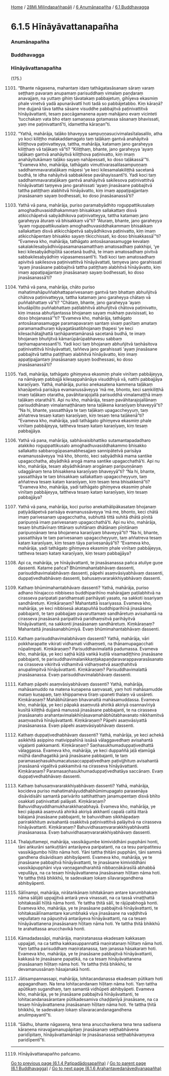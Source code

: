 
[Home](/) / [28Mi Milindapañhapāḷi](../../../28Mi.md) / [6 Anumānapañha](../../6.md) / [6.1 Buddhavagga](../6.1.md)

# 6.1.5 Hīnāyāvattanapañha

### Anumānapañha

### Buddhavagga

### Hīnāyāvattanapañha

(175.)

1101. “Bhante nāgasena, mahantaṃ idaṃ tathāgatasāsanaṃ sāraṃ varaṃ seṭṭhaṃ pavaraṃ anupamaṃ parisuddhaṃ vimalaṃ paṇḍaraṃ anavajjaṃ, na yuttaṃ gihiṃ tāvatakaṃ pabbajetuṃ, gihīyeva ekasmiṃ phale vinetvā yadā apunarāvattī hoti tadā so pabbājetabbo. Kiṃ kāraṇā? Ime dujjanā tāva tattha sāsane visuddhe pabbajitvā paṭinivattitvā hīnāyāvattanti, tesaṃ paccāgamanena ayaṃ mahājano evaṃ vicinteti ‘tucchakaṃ vata bho etaṃ samaṇassa gotamassa sāsanaṃ bhavissati, yaṃ ime paṭinivattantī’ti, idamettha kāraṇan”ti.

1102. “Yathā, mahārāja, taḷāko bhaveyya sampuṇṇasucivimalasītalasalilo, atha yo koci kiliṭṭho malakaddamagato taṃ taḷākaṃ gantvā anahāyitvā kiliṭṭhova paṭinivatteyya, tattha, mahārāja, katamaṃ jano garaheyya kiliṭṭhaṃ vā taḷākaṃ vā”ti? “Kiliṭṭhaṃ, bhante, jano garaheyya ‘ayaṃ taḷākaṃ gantvā anahāyitvā kiliṭṭhova paṭinivatto, kiṃ imaṃ anahāyitukāmaṃ taḷāko sayaṃ nahāpessati, ko doso taḷākassā’”ti. “Evameva kho, mahārāja, tathāgato vimuttivarasalilasampuṇṇaṃ saddhammavarataḷākaṃ māpesi ‘ye keci kilesamalakiliṭṭhā sacetanā budhā, te idha nahāyitvā sabbakilese pavāhayissantī’ti. Yadi koci taṃ saddhammavarataḷākaṃ gantvā anahāyitvā sakilesova paṭinivattitvā hīnāyāvattati taṃyeva jano garahissati ‘ayaṃ jinasāsane pabbajitvā tattha patiṭṭhaṃ alabhitvā hīnāyāvatto, kiṃ imaṃ appaṭipajjantaṃ jinasāsanaṃ sayaṃ bodhessati, ko doso jinasāsanassā’ti?

1103. Yathā vā pana, mahārāja, puriso paramabyādhito roguppattikusalaṃ amoghadhuvasiddhakammaṃ bhisakkaṃ sallakattaṃ disvā atikicchāpetvā sabyādhikova paṭinivatteyya, tattha katamaṃ jano garaheyya āturaṃ vā bhisakkaṃ vā”ti? “Āturaṃ, bhante, jano garaheyya ‘ayaṃ roguppattikusalaṃ amoghadhuvasiddhakammaṃ bhisakkaṃ sallakattaṃ disvā atikicchāpetvā sabyādhikova paṭinivatto, kiṃ imaṃ atikicchāpentaṃ bhisakko sayaṃ tikicchissati, ko doso bhisakkassā’”ti? “Evameva kho, mahārāja, tathāgato antosāsanasamugge kevalaṃ sakalakilesabyādhivūpasamanasamatthaṃ amatosadhaṃ pakkhipi, ‘ye keci kilesabyādhipīḷitā sacetanā budhā, te imaṃ amatosadhaṃ pivitvā sabbakilesabyādhiṃ vūpasamessantī’ti. Yadi koci taṃ amatosadhaṃ apivitvā sakilesova paṭinivattitvā hīnāyāvattati, taṃyeva jano garahissati ‘ayaṃ jinasāsane pabbajitvā tattha patiṭṭhaṃ alabhitvā hīnāyāvatto, kiṃ imaṃ appaṭipajjantaṃ jinasāsanaṃ sayaṃ bodhessati, ko doso jinasāsanassā’ti?

1104. Yathā vā pana, mahārāja, chāto puriso mahatimahāpuññabhattaparivesanaṃ gantvā taṃ bhattaṃ abhuñjitvā chātova paṭinivatteyya, tattha katamaṃ jano garaheyya chātaṃ vā puññabhattaṃ vā”ti? “Chātaṃ, bhante, jano garaheyya ‘ayaṃ khudāpīḷito puññabhattaṃ paṭilabhitvā abhuñjitvā chātova paṭinivatto, kiṃ imassa abhuñjantassa bhojanaṃ sayaṃ mukhaṃ pavisissati, ko doso bhojanassā’”ti? “Evameva kho, mahārāja, tathāgato antosāsanasamugge paramapavaraṃ santaṃ sivaṃ paṇītaṃ amataṃ paramamadhuraṃ kāyagatāsatibhojanaṃ ṭhapesi ‘ye keci kilesachātajjhattā taṇhāparetamānasā sacetanā budhā, te imaṃ bhojanaṃ bhuñjitvā kāmarūpārūpabhavesu sabbaṃ taṇhamapanessantī’ti. Yadi koci taṃ bhojanaṃ abhuñjitvā taṇhāsitova paṭinivattitvā hīnāyāvattati, taññeva jano garahissati ‘ayaṃ jinasāsane pabbajitvā tattha patiṭṭhaṃ alabhitvā hīnāyāvatto, kiṃ imaṃ appaṭipajjantaṃ jinasāsanaṃ sayaṃ bodhessasi, ko doso jinasāsanassā’ti?

1105. Yadi, mahārāja, tathāgato gihiṃyeva ekasmiṃ phale vinītaṃ pabbājeyya, na nāmāyaṃ pabbajjā kilesappahānāya visuddhiyā vā, natthi pabbajjāya karaṇīyaṃ. Yathā, mahārāja, puriso anekasatena kammena taḷākaṃ khaṇāpetvā parisāya evamanussāveyya ‘mā me, bhonto, keci saṃkiliṭṭhā imaṃ taḷākaṃ otaratha, pavāhitarajojallā parisuddhā vimalamaṭṭhā imaṃ taḷākaṃ otarathā’ti. Api nu kho, mahārāja, tesaṃ pavāhitarajojallānaṃ parisuddhānaṃ vimalamaṭṭhānaṃ tena taḷākena karaṇīyaṃ bhaveyyā”ti? “Na hi, bhante, yassatthāya te taṃ taḷākaṃ upagaccheyyuṃ, taṃ aññatreva tesaṃ kataṃ karaṇīyaṃ, kiṃ tesaṃ tena taḷākenā”ti? “Evameva kho, mahārāja, yadi tathāgato gihiṃyeva ekasmiṃ phale vinītaṃ pabbājeyya, tattheva tesaṃ kataṃ karaṇīyaṃ, kiṃ tesaṃ pabbajjāya.

1106. Yathā vā pana, mahārāja, sabhāvaisibhattiko sutamantapadadharo atakkiko roguppattikusalo amoghadhuvasiddhakammo bhisakko sallakatto sabbarogūpasamabhesajjaṃ sannipātetvā parisāya evamanussāveyya ‘mā kho, bhonto, keci sabyādhikā mama santike upagacchatha, abyādhikā arogā mama santike upagacchathā’ti. Api nu kho, mahārāja, tesaṃ abyādhikānaṃ arogānaṃ paripuṇṇānaṃ udaggānaṃ tena bhisakkena karaṇīyaṃ bhaveyyā”ti? “Na hi, bhante, yassatthāya te taṃ bhisakkaṃ sallakattaṃ upagaccheyyuṃ, taṃ aññatreva tesaṃ kataṃ karaṇīyaṃ, kiṃ tesaṃ tena bhisakkenā”ti? “Evameva kho, mahārāja, yadi tathāgato gihiṃyeva ekasmiṃ phale vinītaṃ pabbājeyya, tattheva tesaṃ kataṃ karaṇīyaṃ, kiṃ tesaṃ pabbajjāya?

1107. Yathā vā pana, mahārāja, koci puriso anekathālipākasataṃ bhojanaṃ paṭiyādāpetvā parisāya evamanussāveyya ‘mā me, bhonto, keci chātā imaṃ parivesanaṃ upagacchatha, subhuttā tittā suhitā dhātā pīṇitā paripuṇṇā imaṃ parivesanaṃ upagacchathā’ti. Api nu kho, mahārāja, tesaṃ bhuttāvīnaṃ tittānaṃ suhitānaṃ dhātānaṃ pīṇitānaṃ paripuṇṇānaṃ tena bhojanena karaṇīyaṃ bhaveyyā”ti? “Na hi, bhante, yassatthāya te taṃ parivesanaṃ upagaccheyyuṃ, taṃ aññatreva tesaṃ kataṃ karaṇīyaṃ, kiṃ tesaṃ tāya parivesanāyā”ti? “Evameva kho, mahārāja, yadi tathāgato gihiṃyeva ekasmiṃ phale vinītaṃ pabbājeyya, tattheva tesaṃ kataṃ karaṇīyaṃ, kiṃ tesaṃ pabbajjāya?

1108. Api ca, mahārāja, ye hīnāyāvattanti, te jinasāsanassa pañca atuliye guṇe dassenti. Katame pañca? Bhūmimahantabhāvaṃ dassenti, parisuddhavimalabhāvaṃ dassenti, pāpehi asaṃvāsiyabhāvaṃ dassenti, duppaṭivedhabhāvaṃ dassenti, bahusaṃvararakkhiyabhāvaṃ dassenti.

1109. Kathaṃ bhūmimahantabhāvaṃ dassenti? Yathā, mahārāja, puriso adhano hīnajacco nibbiseso buddhiparihīno mahārajjaṃ paṭilabhitvā na cirasseva paripatati paridhaṃsati parihāyati yasato, na sakkoti issariyaṃ sandhāretuṃ. Kiṃkāraṇaṃ? Mahantattā issariyassa. Evameva kho, mahārāja, ye keci nibbisesā akatapuññā buddhiparihīnā jinasāsane pabbajanti, te taṃ pabbajjaṃ pavaruttamaṃ sandhāretuṃ avisahantā na cirasseva jinasāsanā paripatitvā paridhaṃsitvā parihāyitvā hīnāyāvattanti, na sakkonti jinasāsanaṃ sandhāretuṃ. Kiṃkāraṇaṃ? Mahantattā jinasāsanabhūmiyā. Evaṃ bhūmimahantabhāvaṃ dassenti.

1110. Kathaṃ parisuddhavimalabhāvaṃ dassenti? Yathā, mahārāja, vāri pokkharapatte vikirati vidhamati vidhaṃseti, na ṭhānamupagacchati nūpalimpati. Kiṃkāraṇaṃ? Parisuddhavimalattā padumassa. Evameva kho, mahārāja, ye keci saṭhā kūṭā vaṅkā kuṭilā visamadiṭṭhino jinasāsane pabbajanti, te parisuddhavimalanikkaṇṭakapaṇḍaravarappavarasāsanato na cirasseva vikiritvā vidhamitvā vidhaṃsetvā asaṇṭhahitvā anupalimpitvā hīnāyāvattanti. Kiṃkāraṇaṃ? Parisuddhavimalattā jinasāsanassa. Evaṃ parisuddhavimalabhāvaṃ dassenti.

1111. Kathaṃ pāpehi asaṃvāsiyabhāvaṃ dassenti? Yathā, mahārāja, mahāsamuddo na matena kuṇapena saṃvasati, yaṃ hoti mahāsamudde mataṃ kuṇapaṃ, taṃ khippameva tīraṃ upaneti thalaṃ vā ussāreti. Kiṃkāraṇaṃ? Mahābhūtānaṃ bhavanattā mahāsamuddassa. Evameva kho, mahārāja, ye keci pāpakā asaṃvutā ahirikā akiriyā osannavīriyā kusītā kiliṭṭhā dujjanā manussā jinasāsane pabbajanti, te na cirasseva jinasāsanato arahantavimalakhīṇāsavamahābhūtabhavanato nikkhamitvā asaṃvasitvā hīnāyāvattanti. Kiṃkāraṇaṃ? Pāpehi asaṃvāsiyattā jinasāsanassa. Evaṃ pāpehi asaṃvāsiyabhāvaṃ dassenti.

1112. Kathaṃ duppaṭivedhabhāvaṃ dassenti? Yathā, mahārāja, ye keci achekā asikkhitā asippino mativippahīnā issāsā vālaggavedhaṃ avisahantā vigaḷanti pakkamanti. Kiṃkāraṇaṃ? Saṇhasukhumaduppaṭivedhattā vālaggassa. Evameva kho, mahārāja, ye keci duppaññā jaḷā eḷamūgā mūḷhā dandhagatikā janā jinasāsane pabbajanti, te taṃ paramasaṇhasukhumacatusaccappaṭivedhaṃ paṭivijjhituṃ avisahantā jinasāsanā vigaḷitvā pakkamitvā na cirasseva hīnāyāvattanti. Kiṃkāraṇaṃ? Paramasaṇhasukhumaduppaṭivedhatāya saccānaṃ. Evaṃ duppaṭivedhabhāvaṃ dassenti.

1113. Kathaṃ bahusaṃvararakkhiyabhāvaṃ dassenti? Yathā, mahārāja, kocideva puriso mahatimahāyuddhabhūmimupagato parasenāya disāvidisāhi samantā parivārito sattihatthaṃ janamupentaṃ disvā bhīto osakkati paṭinivattati palāyati. Kiṃkāraṇaṃ? Bahuvidhayuddhamukharakkhaṇabhayā. Evameva kho, mahārāja, ye keci pāpakā asaṃvutā ahirikā akiriyā akkhantī capalā calitā ittarā bālajanā jinasāsane pabbajanti, te bahuvidhaṃ sikkhāpadaṃ parirakkhituṃ avisahantā osakkitvā paṭinivattitvā palāyitvā na cirasseva hīnāyāvattanti. Kiṃkāraṇaṃ? Bahuvidhasaṃvararakkhiyabhāvattā jinasāsanassa. Evaṃ bahuvidhasaṃvararakkhiyabhāvaṃ dassenti.

1114. Thalajuttamepi, mahārāja, vassikāgumbe kimividdhāni pupphāni honti, tāni aṅkurāni saṅkuṭitāni antarāyeva paripatanti, na ca tesu paripatitesu vassikāgumbo hīḷito nāma hoti. Yāni tattha ṭhitāni pupphāni, tāni sammā gandhena disāvidisaṃ abhibyāpenti. Evameva kho, mahārāja, ye te jinasāsane pabbajitvā hīnāyāvattanti, te jinasāsane kimividdhāni vassikāpupphāni viya vaṇṇagandharahitā nibbaṇṇākārasīlā abhabbā vepullāya, na ca tesaṃ hīnāyāvattanena jinasāsanaṃ hīḷitaṃ nāma hoti. Ye tattha ṭhitā bhikkhū, te sadevakaṃ lokaṃ sīlavaragandhena abhibyāpenti.

1115. Sālīnampi, mahārāja, nirātaṅkānaṃ lohitakānaṃ antare karumbhakaṃ nāma sālijāti uppajjitvā antarā yeva vinassati, na ca tassā vinaṭṭhattā lohitakasālī hīḷitā nāma honti. Ye tattha ṭhitā sālī, te rājūpabhogā honti. Evameva kho, mahārāja, ye te jinasāsane pabbajitvā hīnāyāvattanti, te lohitakasālīnamantare karumbhakā viya jinasāsane na vaḍḍhitvā vepullataṃ na pāpuṇitvā antarāyeva hīnāyāvattanti, na ca tesaṃ hīnāyāvattanena jinasāsanaṃ hīḷitaṃ nāma hoti. Ye tattha ṭhitā bhikkhū te arahattassa anucchavikā honti.

1116. Kāmadadassāpi, mahārāja, maṇiratanassa ekadesaṃ kakkasaṃ uppajjati, na ca tattha kakkasuppannattā maṇiratanaṃ hīḷitaṃ nāma hoti. Yaṃ tattha parisuddhaṃ maṇiratanassa, taṃ janassa hāsakaraṃ hoti. Evameva kho, mahārāja, ye te jinasāsane pabbajitvā hīnāyāvattanti, kakkasā te jinasāsane papaṭikā, na ca tesaṃ hīnāyāvattanena jinasāsanaṃ hīḷitaṃ nāma hoti. Ye tattha ṭhitā bhikkhū, te devamanussānaṃ hāsajanakā honti.

1117. Jātisampannassapi, mahārāja, lohitacandanassa ekadesaṃ pūtikaṃ hoti appagandhaṃ. Na tena lohitacandanaṃ hīḷitaṃ nāma hoti. Yaṃ tattha apūtikaṃ sugandhaṃ, taṃ samantā vidhūpeti abhibyāpeti. Evameva kho, mahārāja, ye te jinasāsane pabbajitvā hīnāyāvattanti, te lohitacandanasārantare pūtikadesamiva chaḍḍanīyā jinasāsane, na ca tesaṃ hīnāyāvattanena jinasāsanaṃ hīḷitaṃ nāma hoti. Ye tattha ṭhitā bhikkhū, te sadevakaṃ lokaṃ sīlavaracandanagandhena anulimpayantī”ti.

1118. “Sādhu, bhante nāgasena, tena tena anucchavikena tena tena sadisena kāraṇena niravajjamanupāpitaṃ jinasāsanaṃ seṭṭhabhāvena paridīpitaṃ, hīnāyāvattamānāpi te jinasāsanassa seṭṭhabhāvaṃyeva paridīpentī”ti.

---

1119. Hīnāyāvattanapañho pañcamo.



[Go to previous page (6.1.4 Paṭipadādosapañha)](6.1.4.md) / [Go to parent page (6.1 Buddhavagga)](../6.1.md) / [Go to next page (6.1.6 Arahantavedanāvediyanapañha)](6.1.6.md)



